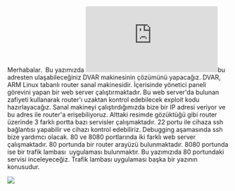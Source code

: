 Merhabalar.  Bu yazımızda ![dvar]bu adresten ulaşabileceğiniz DVAR makinesinin çözümünü yapacağız. DVAR, ARM Linux tabanlı router sanal makinesidir. İçerisinde yönetici paneli görevini yapan bir web server çalıştırmaktadır. Bu web server'da bulunan zafiyeti kullanarak router'ı uzaktan kontrol edebilecek exploit kodu hazırlayacağız.
Sanal makineyi çalıştırdığımızda bize bir IP adresi veriyor ve bu adres ile router'a erişebiliyoruz. Alttaki resimde gözüktüğü gibi router üzerinde 3 farklı portta bazı servisler çalışmaktadır. 22 portu ile cihaza ssh bağlantısı yapabilir ve cihazı kontrol edebiliriz. Debugging aşamasında ssh bize yardımcı olacak. 80 ve 8080 portlarında iki farklı web server çalışmaktadır. 80 portunda bir router arayüzü bulunmaktadır. 8080 portunda ise bir trafik lambası  uygulaması bulunmaktır. Bu yazımızıda 80 portundaki servisi inceleyeceğiz. Trafik lambası uygulaması başka bir yazının konusudur.

<img src="{{site.baseurl}}/screenshot.png">



[dvar]: https://blog.exploitlab.net/2018/01/dvar-damn-vulnerable-arm-router.html
